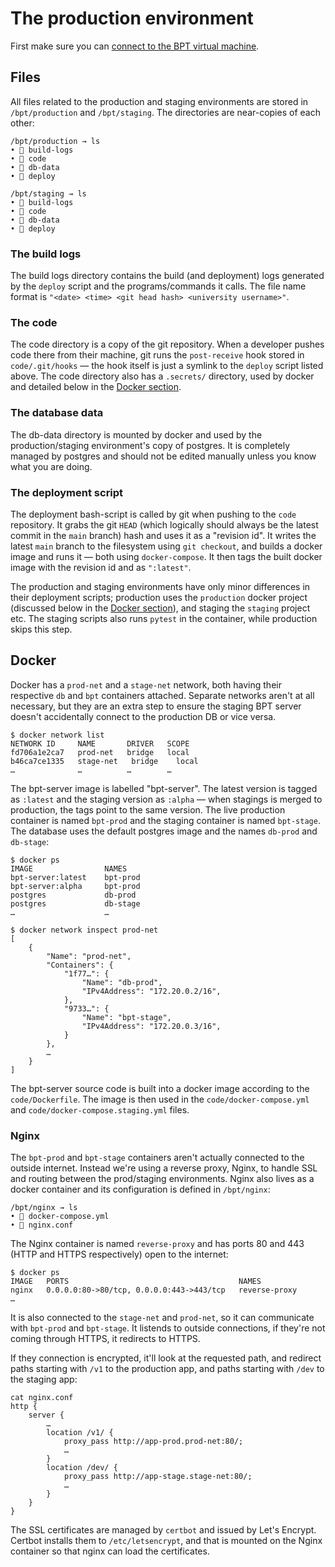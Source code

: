 # The production environment

First make sure you can [connect to the BPT virtual machine](./virtual_machine.md).

## Files

All files related to the production and staging environments are stored in `/bpt/production` and `/bpt/staging`. The directories are near-copies of each other:

```
/bpt/production → ls
• 📁 build-logs
• 📁 code
• 📁 db-data
• 📄 deploy
```

```
/bpt/staging → ls
• 📁 build-logs
• 📁 code
• 📁 db-data
• 📄 deploy
```

### The build logs

The build logs directory contains the build (and deployment) logs generated by the `deploy` script and the programs/commands it calls. The file name format is `"<date> <time> <git head hash> <university username>"`.

### The code

The code directory is a copy of the git repository. When a developer pushes code there from their machine, git runs the `post-receive` hook stored in `code/.git/hooks` — the hook itself is just a symlink to the `deploy` script listed above. The code directory also has a `.secrets/` directory, used by docker and detailed below in the [Docker section](#docker).

### The database data

The db-data directory is mounted by docker and used by the production/staging environment's copy of postgres. It is completely managed by postgres and should not be edited manually unless you know what you are doing.

### The deployment script

The deployment bash-script is called by git when pushing to the `code` repository. It grabs the git `HEAD` (which logically should always be the latest commit in the `main` branch) hash and uses it as a "revision id". It writes the latest `main` branch to the filesystem using `git checkout`, and builds a docker image and runs it — both using `docker-compose`. It then tags the built docker image with the revision id and as `":latest"`.

The production and staging environments have only minor differences in their deployment scripts; production uses the `production` docker project (discussed below in the [Docker section](#docker)), and staging the `staging` project etc. The staging scripts also runs `pytest` in the container, while production skips this step.

## Docker

Docker has a `prod-net` and a `stage-net` network, both having their respective `db` and `bpt` containers attached. Separate networks aren't at all necessary, but they are an extra step to ensure the staging BPT server doesn't accidentally connect to the production DB or vice versa.

```
$ docker network list
NETWORK ID     NAME       DRIVER   SCOPE
fd706a1e2ca7   prod-net   bridge   local
b46ca7ce1335   stage-net   bridge    local
…              …          …        …
```

The bpt-server image is labelled "bpt-server". The latest version is tagged as `:latest` and the staging version as `:alpha` — when stagings is merged to production, the tags point to the same version. The live production container is named `bpt-prod` and the staging container is named `bpt-stage`. The database uses the default postgres image and the names `db-prod` and `db-stage`:

```
$ docker ps
IMAGE                NAMES
bpt-server:latest    bpt-prod
bpt-server:alpha     bpt-prod
postgres             db-prod
postgres             db-stage
…                    …
```

```
$ docker network inspect prod-net
[
    {
        "Name": "prod-net",
        "Containers": {
            "1f77…": {
                "Name": "db-prod",
                "IPv4Address": "172.20.0.2/16",
            },
            "9733…": {
                "Name": "bpt-stage",
                "IPv4Address": "172.20.0.3/16",
            }
        },
        …
    }
]
```

The bpt-server source code is built into a docker image according to the `code/Dockerfile`. The image is then used in the `code/docker-compose.yml` and `code/docker-compose.staging.yml` files.

### Nginx

The `bpt-prod` and `bpt-stage` containers aren't actually connected to the outside internet. Instead we're using a reverse proxy, Nginx, to handle SSL and routing between the prod/staging environments. Nginx also lives as a docker container and its configuration is defined in `/bpt/nginx`:

```
/bpt/nginx → ls
• 📄 docker-compose.yml
• 📄 nginx.conf
```

The Nginx container is named `reverse-proxy` and has ports 80 and 443 (HTTP and HTTPS respectively) open to the internet:

```
$ docker ps
IMAGE   PORTS                                      NAMES
nginx   0.0.0.0:80->80/tcp, 0.0.0.0:443->443/tcp   reverse-proxy
…
```

It is also connected to the `stage-net` and `prod-net`, so it can communicate with `bpt-prod` and `bpt-stage`. It listends to outside connections, if they're not coming through HTTPS, it redirects to HTTPS.

If they connection is encrypted, it'll look at the requested path, and redirect paths starting with `/v1` to the production app, and paths starting with `/dev` to the staging app:

```
cat nginx.conf
http {
    server {
        …
        location /v1/ {
            proxy_pass http://app-prod.prod-net:80/;
            …
        }
        location /dev/ {
            proxy_pass http://app-stage.stage-net:80/;
            …
        }
    }
}
```

The SSL certificates are managed by `certbot` and issued by Let's Encrypt. Certbot installs them to `/etc/letsencrypt`, and that is mounted on the Nginx container so that nginx can load the certificates.
